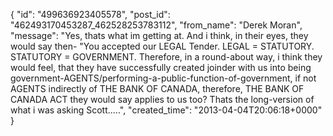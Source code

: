  {
   "id": "499636923405578",
   "post_id": "462493170453287_462528253783112",
   "from_name": "Derek Moran",
   "message": "Yes, thats what im getting at. And i think, in their eyes, they would say then- \"You accepted our LEGAL Tender. LEGAL = STATUTORY. STATUTORY = GOVERNMENT. Therefore, in a round-about way, i think they would feel, that they have successfully created joinder with us into being government-AGENTS/performing-a-public-function-of-government, if not AGENTS indirectly of THE BANK OF CANADA, therefore, THE BANK OF CANADA ACT they would say applies to us too? Thats the long-version of what i was asking Scott.....",
   "created_time": "2013-04-04T20:06:18+0000"
 }
